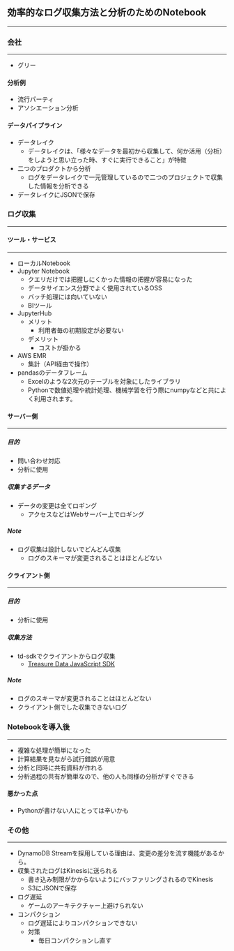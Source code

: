 ## 効率的なログ収集方法と分析のためのNotebook
---
### 会社
---
- グリー

#### 分析例
- 流行パーティ
- アソシエーション分析

#### データパイプライン
- データレイク
  - データレイクは、「様々なデータを最初から収集して、何か活用（分析）をしようと思い立った時、すぐに実行できること」が特徴
- 二つのプロダクトから分析
  - ログをデータレイクで一元管理しているので二つのプロジェクトで収集した情報を分析できる
- データレイクにJSONで保存

### ログ収集
---
#### ツール・サービス
---
- ローカルNotebook
- Jupyter Notebook
  - クエリだけでは把握しにくかった情報の把握が容易になった
  - データサイエンス分野でよく使用されているOSS
  - バッチ処理には向いていない
  - BIツール
- JupyterHub
  - メリット
    - 利用者毎の初期設定が必要ない
  - デメリット
    - コストが掛かる
- AWS EMR
  - 集計（API経由で操作）
- pandasのデータフレーム
  - Excelのような2次元のテーブルを対象にしたライブラリ
  - Pythonで数値処理や統計処理、機械学習を行う際にnumpyなどと共によく利用されます。

#### サーバー側
---
##### 目的
- 問い合わせ対応
- 分析に使用
 
##### 収集するデータ
- データの変更は全てロギング
  - アクセスなどはWebサーバー上でロギング

##### Note
- ログ収集は設計しないでどんどん収集
  - ログのスキーマが変更されることはほとんどない

#### クライアント側
---
##### 目的
- 分析に使用

##### 収集方法
- td-sdkでクライアントからログ収集
  - [Treasure Data JavaScript SDK](https://qiita.com/kzk9/items/15f4e01cafa30fb8e7a5)

##### Note
- ログのスキーマが変更されることはほとんどない
- クライアント側でした収集できないログ

### Notebookを導入後
---
- 複雑な処理が簡単になった
- 計算結果を見ながら試行錯誤が用意
- 分析と同時に共有資料が作れる
- 分析過程の共有が簡単なので、他の人も同様の分析がすぐできる

#### 悪かった点
- Pythonが書けない人にとっては辛いかも

### その他
---
- DynamoDB Streamを採用している理由は、変更の差分を流す機能があるから。
- 収集されたログはKinesisに送られる
  - 書き込み制限がかからないようにバッファリングされるのでKinesis
  - S3にJSONで保存
- ログ遅延
  - ゲームのアーキテクチャー上避けられない
- コンパクション
  - ログ遅延によりコンパクションできない
  - 対策
    - 毎日コンパクションし直す